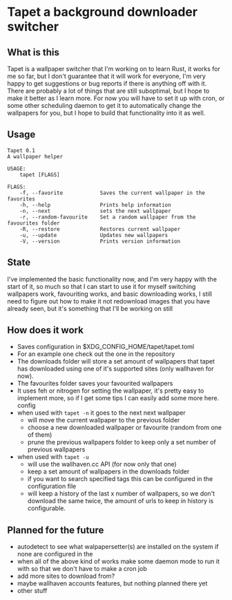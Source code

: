 # Tapet a background downloader switcher

## What is this

Tapet is a wallpaper switcher that I'm working on to learn Rust, it works for me so far, but I
don't guarantee that it will work for everyone, I'm very happy to get suggestions or bug
reports if there is anything off with it. There are probably a lot of things that are still
suboptimal, but I hope to make it better as I learn more.
For now you will have to set it up with cron, or some other scheduling daemon to get it to
automatically change the wallpapers for you, but I hope to build that functionality into it as
well.

## Usage
    Tapet 0.1
    A wallpaper helper

    USAGE:
        tapet [FLAGS]

    FLAGS:
        -f, --favorite            Saves the current wallpaper in the favorites
        -h, --help                Prints help information
        -n, --next                sets the next wallpaper
        -r, --random-favourite    Set a random wallpaper from the favourites folder
        -R, --restore             Restores current wallpaper
        -u, --update              Updates new wallpapers
        -V, --version             Prints version information


## State

I've implemented the basic functionality now, and I'm very happy with the start of it, so much so
that I can start to use it for myself switching wallpapers work, favouriting works, and basic
downloading works, I still need to figure out how to make it not redownload images that you
have already seen, but it's something that I'll be working on still

## How does it work

- Saves configuration in $XDG_CONFIG_HOME/tapet/tapet.toml
- For an example one check out the one in the repository
- The downloads folder will store a set amount of wallpapers that tapet has downloaded using one
  of it's supported sites (only wallhaven for now).
- The favourites folder saves your favourited wallpapers
- It uses feh or nitrogen for setting the wallpaper, it's pretty easy to implement more, so
  if I get some tips I can easily add some more here.
  config
- when used with `tapet -n` it goes to the next next wallpaper
  - will move the current wallpaper to the previous folder
  - choose a new downloaded wallpaper or favourite (random from one of them)
  - prune the previous wallpapers folder to keep only a set number of previous wallpapers
- when used with `tapet -u`
  - will use the wallhaven.cc API (for now only that one) 
  - keep a set amount of wallpapers in the downloads folder
  - if you want to search specified tags this can be configured in the configuration file
  - will keep a history of the last x number of wallpapers, so we don't download the same twice,
    the amount of urls to keep in history is configurable.

## Planned for the future

- autodetect to see what walpapersetter(s) are installed on the system if none are configured in the
- when all of the above kind of works make some daemon mode to run it with so that we don't have to
  make a cron job
- add more sites to download from?
- maybe wallhaven accounts features, but nothing planned there yet
- other stuff
